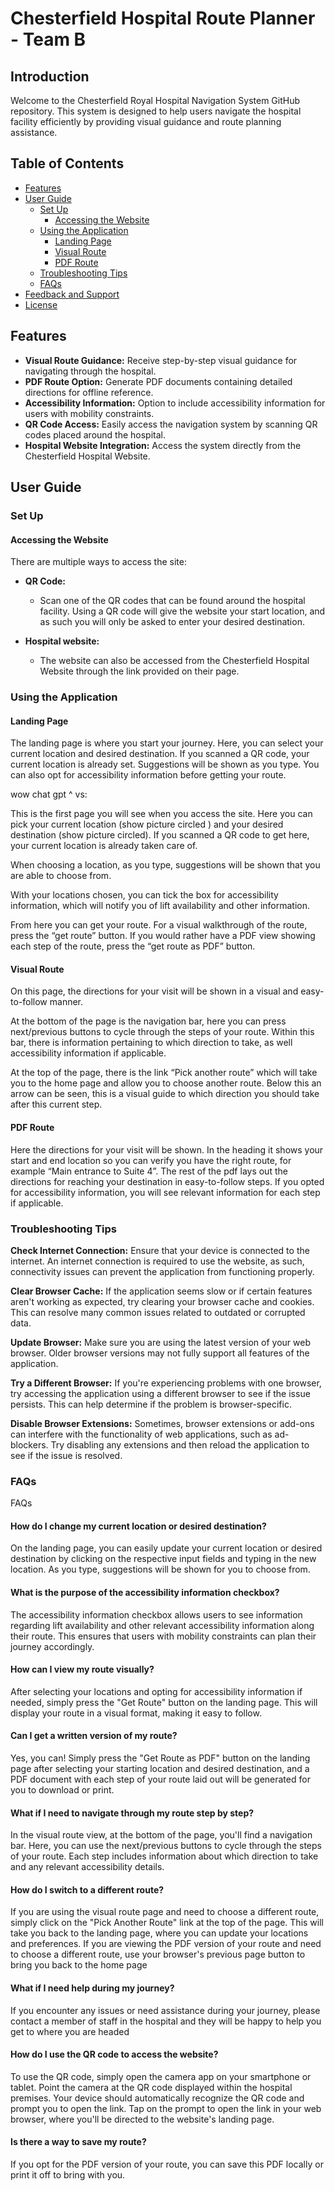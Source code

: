  # Chesterfield Hospital Route Planner - Team B

 ## Introduction

 Welcome to the Chesterfield Royal Hospital Navigation System GitHub repository. This system is designed to help users navigate the hospital facility efficiently by providing visual guidance and route planning assistance.


## Table of Contents

- [Features](#features)
- [User Guide](#user-guide)
  - [Set Up](#set-up)
    - [Accessing the Website](#accessing-the-website)
  - [Using the Application](#using-the-application)
    - [Landing Page](#landing-page)
    - [Visual Route](#visual-route)
    - [PDF Route](#pdf-route)
  - [Troubleshooting Tips](#troubleshooting-tips)
  - [FAQs](#faqs)
- [Feedback and Support](#feedback-and-support)
- [License](#license)

 ## Features

- **Visual Route Guidance:** Receive step-by-step visual guidance for navigating through the hospital.
- **PDF Route Option:** Generate PDF documents containing detailed directions for offline reference.
- **Accessibility Information:** Option to include accessibility information for users with mobility constraints.
- **QR Code Access:** Easily access the navigation system by scanning QR codes placed around the hospital.
- **Hospital Website Integration:** Access the system directly from the Chesterfield Hospital Website.

## User Guide

### Set Up

#### Accessing the Website

There are multiple ways to access the site:

- **QR Code:**
    - Scan one of the QR codes that can be found around the hospital facility. Using a QR code will give the website your start location, and as such you will only be asked to enter your desired destination.

- **Hospital website:**
    - The website can also be accessed from the Chesterfield Hospital Website through the link provided on their page.

### Using the Application

#### Landing Page

The landing page is where you start your journey. Here, you can select your current location and desired destination. If you scanned a QR code, your current location is already set. Suggestions will be shown as you type. You can also opt for accessibility information before getting your route.

wow chat gpt ^ vs:

This is the first page you will see when you access the site. Here you can pick your current location (show picture circled ) and your desired destination (show picture circled). If you scanned a QR code to get here, your current location is already taken care of.

When choosing a location, as you type, suggestions will be shown that you are able to choose from.

With your locations chosen, you can tick the box for accessibility information, which will notify you of lift availability and other information.

From here you can get your route. For a visual walkthrough of the route, press the “get route” button. If you would rather have a PDF view showing each step of the route, press the “get route as PDF” button.

#### Visual Route

On this page, the directions for your visit will be shown in a visual and easy-to-follow manner. 

At the bottom of the page is the navigation bar, here you can press next/previous buttons to cycle through the steps of your route. Within this bar, there is information pertaining to which direction to take, as well accessibility information if applicable.

At the top of the page, there is the link “Pick another route” which will take you to the home page and allow you to choose another route. Below this an arrow can be seen, this is a visual guide to which direction you should take after this current step.

#### PDF Route

Here the directions for your visit will be shown.
In the heading it shows your start and end location so you can verify you have the right route, for example “Main entrance to Suite 4”.
The rest of the pdf lays out the directions for reaching your destination in easy-to-follow steps. If you opted for accessibility information, you will see relevant information for each step if applicable.


### Troubleshooting Tips

**Check Internet Connection:** Ensure that your device is connected to the internet. An internet connection is required to use the website, as such, connectivity issues can prevent the application from functioning properly.

**Clear Browser Cache:** If the application seems slow or if certain features aren't working as expected, try clearing your browser cache and cookies. This can resolve many common issues related to outdated or corrupted data.

**Update Browser:** Make sure you are using the latest version of your web browser. Older browser versions may not fully support all features of the application.

**Try a Different Browser:** If you're experiencing problems with one browser, try accessing the application using a different browser to see if the issue persists. This can help determine if the problem is browser-specific.

**Disable Browser Extensions:** Sometimes, browser extensions or add-ons can interfere with the functionality of web applications, such as ad-blockers. Try disabling any extensions and then reload the application to see if the issue is resolved.

### FAQs

FAQs

#### How do I change my current location or desired destination?

On the landing page, you can easily update your current location or desired destination by clicking on the respective input fields and typing in the new location. As you type, suggestions will be shown for you to choose from.

#### What is the purpose of the accessibility information checkbox?

The accessibility information checkbox allows users to see information regarding lift availability and other relevant accessibility information along their route. This ensures that users with mobility constraints can plan their journey accordingly.

#### How can I view my route visually?

After selecting your locations and opting for accessibility information if needed, simply press the "Get Route" button on the landing page. This will display your route in a visual format, making it easy to follow.

#### Can I get a written version of my route?

Yes, you can! Simply press the "Get Route as PDF" button on the landing page after selecting your starting location and desired destination, and a PDF document with each step of your route laid out will be generated for you to download or print.

#### What if I need to navigate through my route step by step?

In the visual route view, at the bottom of the page, you'll find a navigation bar. Here, you can use the next/previous buttons to cycle through the steps of your route. Each step includes information about which direction to take and any relevant accessibility details.

#### How do I switch to a different route?

If you are using the visual route page and need to choose a different route, simply click on the "Pick Another Route" link at the top of the page. This will take you back to the landing page, where you can update your locations and preferences.
If you are viewing the PDF version of your route and need to choose a different route, use your browser's previous page button to bring you back to the home page

#### What if I need help during my journey?

If you encounter any issues or need assistance during your journey, please contact a member of staff in the hospital and they will be happy to help you get to where you are headed

#### How do I use the QR code to access the website?

To use the QR code, simply open the camera app on your smartphone or tablet.
Point the camera at the QR code displayed within the hospital premises.
Your device should automatically recognize the QR code and prompt you to open the link.
Tap on the prompt to open the link in your web browser, where you'll be directed to the website's landing page.

#### Is there a way to save my route?

If you opt for the PDF version of your route, you can save this PDF locally or print it off to bring with you.
